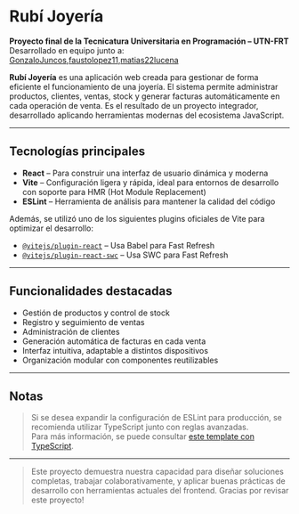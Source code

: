 # Rubí Joyería 

**Proyecto final de la Tecnicatura Universitaria en Programación – UTN-FRT**  
Desarrollado en equipo junto a:  [GonzaloJuncos](https://github.com/GonzaloJuncos),[faustolopez11](https://github.com/faustolopez11),[matias22lucena](https://github.com/matias22lucena)

**Rubí Joyería** es una aplicación web creada para gestionar de forma eficiente el funcionamiento de una joyería. El sistema permite administrar productos, clientes, ventas, stock y generar facturas automáticamente en cada operación de venta. Es el resultado de un proyecto integrador, desarrollado aplicando herramientas modernas del ecosistema JavaScript.

---

##  Tecnologías principales

- **React** – Para construir una interfaz de usuario dinámica y moderna
- **Vite** – Configuración ligera y rápida, ideal para entornos de desarrollo con soporte para HMR (Hot Module Replacement)
- **ESLint** – Herramienta de análisis para mantener la calidad del código

Además, se utilizó uno de los siguientes plugins oficiales de Vite para optimizar el desarrollo:

- [`@vitejs/plugin-react`](https://github.com/vitejs/vite/tree/main/packages/plugin-react) – Usa Babel para Fast Refresh
- [`@vitejs/plugin-react-swc`](https://github.com/vitejs/vite-plugin-react-swc) – Usa SWC para Fast Refresh

---

##  Funcionalidades destacadas

- Gestión de productos y control de stock  
- Registro y seguimiento de ventas  
- Administración de clientes  
- Generación automática de facturas en cada venta  
- Interfaz intuitiva, adaptable a distintos dispositivos  
- Organización modular con componentes reutilizables

---

##  Notas

> Si se desea expandir la configuración de ESLint para producción, se recomienda utilizar TypeScript junto con reglas avanzadas.  
> Para más información, se puede consultar [este template con TypeScript](https://github.com/vitejs/vite/tree/main/packages/create-vite/template-react-ts).

---

> Este proyecto demuestra nuestra capacidad para diseñar soluciones completas, trabajar colaborativamente, y aplicar buenas prácticas de desarrollo con herramientas actuales del frontend.
> Gracias por revisar este proyecto!
